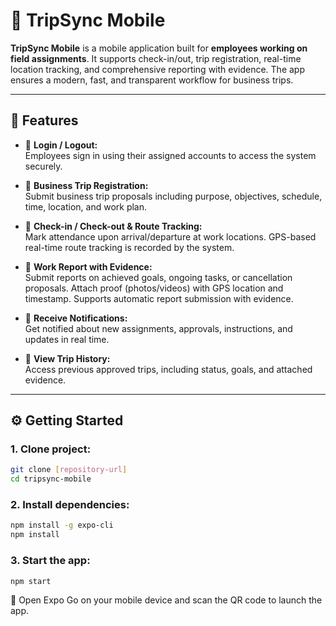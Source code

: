 # 📱 TripSync Mobile

**TripSync Mobile** is a mobile application built for **employees working on field assignments**. It supports check-in/out, trip registration, real-time location tracking, and comprehensive reporting with evidence. The app ensures a modern, fast, and transparent workflow for business trips.

---

## 🚀 Features

- 🔐 **Login / Logout:**  
  Employees sign in using their assigned accounts to access the system securely.

- 📝 **Business Trip Registration:**  
  Submit business trip proposals including purpose, objectives, schedule, time, location, and work plan.

- 📍 **Check-in / Check-out & Route Tracking:**  
  Mark attendance upon arrival/departure at work locations. GPS-based real-time route tracking is recorded by the system.

- 📸 **Work Report with Evidence:**  
  Submit reports on achieved goals, ongoing tasks, or cancellation proposals. Attach proof (photos/videos) with GPS location and timestamp. Supports automatic report submission with evidence.

- 🔔 **Receive Notifications:**  
  Get notified about new assignments, approvals, instructions, and updates in real time.

- 📅 **View Trip History:**  
  Access previous approved trips, including status, goals, and attached evidence.

---

## ⚙️ Getting Started

### 1. Clone project:
```bash
git clone [repository-url]
cd tripsync-mobile
```
### 2. Install dependencies:
```bash
npm install -g expo-cli
npm install
```
### 3. Start the app:
```bash
npm start
```
📱 Open Expo Go on your mobile device and scan the QR code to launch the app.

